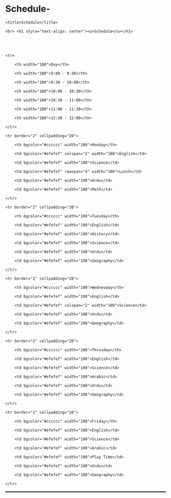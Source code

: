 # Schedule-

<html>

<head>

    <title>Schedule</title>

</head>

<body>

    <br> <h1 style="text-align: center"><u>Schedule</u></h1>

<br><br>

<table bgcolor="#cccccc" border="2" cellpadding="20" >

    <tr>

        <th width="100">Day</th>

        <th width="100">9:00 - 9:30</th>

        <th width="100">9:30 - 10:00</th>

        <th width="100">10:00 - 10:30</th>

        <th width="100">10:30 - 11:00</th>

        <th width="100">11:00 - 11:30</th>

        <th width="100">11:30 - 12:00</th>

    </tr>

    <tr border="2" cellpadding="20">

        <th bgcolor="#cccccc" width="100">Monday</th>

        <td bgcolor="#efefef" colspan="2" width="100">English</td>

        <td bgcolor="#efefef" width="100">Science</td>

        <td bgcolor="#efefef" rowspan="4" width="100">Lunch</td>

        <td bgcolor="#efefef" width="100">Urdu</td>

        <td bgcolor="#efefef" width="100">Math</td>

    </tr>

    <tr border="2" cellpadding="20">

        <th bgcolor="#cccccc" width="100">Tuesday</th>

        <td bgcolor="#efefef" width="100">English</td>

        <td bgcolor="#efefef" width="100">History</td>

        <td bgcolor="#efefef" width="100">Science</td>

        <td bgcolor="#efefef" width="100">Urdu</td>

        <td bgcolor="#efefef" width="100">Geography</td>

    </tr>

    <tr border="2" cellpadding="20"> 

        <th bgcolor="#cccccc" width="100">Wednesday</th>

        <td bgcolor="#efefef" width="100">English</td>

        <td bgcolor="#efefef" colspan="2" width="100">Science</td>

        <td bgcolor="#efefef" width="100">Urdu</td>

        <td bgcolor="#efefef" width="100">Geography</td>

    </tr>

    <tr border="2" cellpadding="20">

        <th bgcolor="#cccccc" width="100">Thrusday</th>

        <td bgcolor="#efefef" width="100">English</td>

        <td bgcolor="#efefef" width="100">Science</td>

        <td bgcolor="#efefef" width="100">Arabic</td>

        <td bgcolor="#efefef" width="100">Urdu</td>

        <td bgcolor="#efefef" width="100">Geography</td>

    </tr>

    <tr border="2" cellpadding="20">

        <th bgcolor="#cccccc" width="100">Friday</th>

        <td bgcolor="#efefef" width="100">English</td>

        <td bgcolor="#efefef" width="100">Science</td>

        <td bgcolor="#efefef" width="100">Arabic</td>

        <td bgcolor="#efefef" width="100">Play Time</td>

        <td bgcolor="#efefef" width="100">Urdu</td>

        <td bgcolor="#efefef" width="100">Geography</td>

    </tr>

</table>

</body>

</html>
